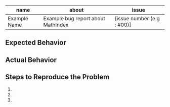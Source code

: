 | name              | about                                      | issue                        |
| ----------------- | ------------------------------------------ | ---------------------------- |
| Example Name      | Example bug report about MathIndex         |  [issue number (e.g : #00)]  |


## Expected Behavior


## Actual Behavior


## Steps to Reproduce the Problem

  1.
  2.
  3.
